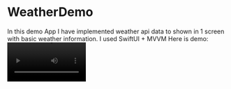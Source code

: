 # WeatherDemo
In this demo App I have implemented weather api data to shown in 1 screen with basic weather information. 
I used SwiftUI + MVVM
Here is demo:
<video src='https://drive.google.com/file/d/1vEWLdlwJ8nYw4WUYl4KPs6AF-mFft6df/view?usp=share_link' width=180/>
